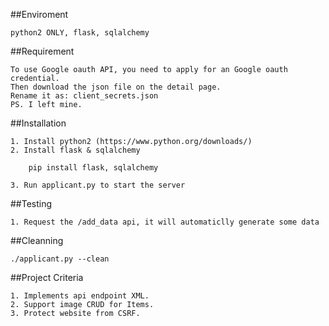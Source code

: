 ##Enviroment

	python2 ONLY, flask, sqlalchemy

##Requirement

	To use Google oauth API, you need to apply for an Google oauth credential.
	Then download the json file on the detail page.
	Rename it as: client_secrets.json
	PS. I left mine.

##Installation

	1. Install python2 (https://www.python.org/downloads/)
	2. Install flask & sqlalchemy

		pip install flask, sqlalchemy

	3. Run applicant.py to start the server

##Testing

	1. Request the /add_data api, it will automaticlly generate some data

##Cleanning

	./applicant.py --clean

##Project Criteria

	1. Implements api endpoint XML.
	2. Support image CRUD for Items.
	3. Protect website from CSRF.
